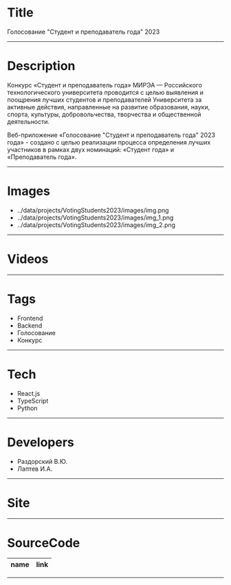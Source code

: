 # Title

Голосование "Студент и преподаватель года" 2023

---

# Description

Конкурс «Студент и преподаватель года» МИРЭА — Российского технологического университета проводится с целью выявления и поощрения лучших студентов и преподавателей Университета за активные действия, направленные на развитие образования, науки, спорта, культуры, добровольчества, творчества и общественной деятельности.

Веб-приложение «Голосование "Студент и преподаватель года" 2023 года» - создано с целью реализации процесса определения лучших участников в рамках двух номинаций: «Студент года» и «Преподаватель года».

---

# Images

- ../data/projects/VotingStudents2023/images/img.png
- ../data/projects/VotingStudents2023/images/img_1.png
- ../data/projects/VotingStudents2023/images/img_2.png

---

# Videos

---

# Tags

- Frontend
- Backend
- Голосование
- Конкурс

---

# Tech

- React.js
- TypeScript
- Python

---

# Developers

- Раздорский В.Ю.
- Лаптев И.А.

---

# Site

---

# SourceCode

| name | link |
| ---- | ---- |

---

